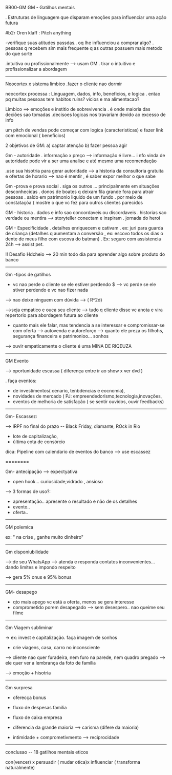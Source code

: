 BB00-GM
GM - Gatilhos mentais  

. Estruturas de linguagem que disparam emoções para influenciar uma ação futura

#b2r Oren klaff : Pitch anything 

-verifique suas atitudes passdas.. oq lhe influenciou a comprar algo?
. pessoas q recebem sim mais frequente q as outras possuem mais metodo do que sorte

.intuitiva ou profissionalmente  --> usam GM 
. tirar o intuitivo e profissionalizar a abordagem

-----

Neocortex x sistema limbico
.fazer o cliente nao dormir

neocortex processa : Linguagem, dados, info, beneficios, e logica
. entao pq muitas pessoas tem habitos ruins? vicios e ma alimentacao?

Limbico ==> emoções e institio de sobrevivencia
. é onde maioria das deciões sao tomadas
.decisoes logicas nos travariam devido ao excesso de info

um pitch de vendas pode começar com logica (caracteristicas) e fazer link com emocional ( beneficios)

2 objetivos de GM:
a) captar atenção
b) fazer pessoa agir

Gm - autoridade
. informação x preço --> informação é livre... i
nfo vinda de autoridade pode vir a ser 
uma analise 
e até mesmo uma recomendação

.use sua hisotria para gerar autoridade
--> a historia da consultoria gratuita e ofertas de horario
--> nao é mentir , é saber expor melhor o que sabe

Gm -prova e prova social
. siga os outros ... principalmente em situações desconhecidas
. donos de boates q deixam fila grande fora para atrair pessoas
. saldo em patrimonio liquido de um fundo
. por meio de constataçõa ( mostre o que vc fez para outros clientes parecidos

GM - historia
. dados e info sao concordaveis ou discordaveis
. historias sao verdade ou mentira --> storyteller conectam e inspiram
. jornada do heroi

GM - Especificidade
. detalhes enriquecem e cativam
. ex: juri para guarda de criança (detalhes q aumentam a conversão , ex: escovo todos os dias o dente de meus filho com escova do batman) 
. Ex: seguro com assistencia 24h --> assist pet. 

!! Desafio Hdcheio 
--> 20 min todo dia para aprender algo sobre produto do banco

------------------

Gm -tipos de gatilhos

- vc nao perde o cliente se ele estiver perdendo $ --> vc perde se ele stiver perdendo e vc nao fizer nada

--> nao deixe ninguem com dúvida --> ( R^2d)

-->seja empatico e ouca seu cliente 
--> tudo q cliente disse vc anota e vira repertorio para abordagem futura ao cliente
- quanto mais ele falar, mas tendencia a se interessar e compromissar-se com oferta
--> autovenda e autoreforço --> quanto ele preza os filhohs, segurança financeira e patrimonioo... sonhos

--> ouvir empaticamente o cliente é uma MINA DE RIQEUZA

----------

GM Evento

--> oportunidade escassa ( diferença entre ir ao show x ver dvd )

. faça eventos: 
- de investimentos( cenario, tenbdencias e eocnomia), 
- novidades de mercado ( PJ: empreendedorismo,tecnologia,inovações, 
- eventos de melhoria de satisfação ( se sentir ouvidos, ouvir feedbacks)

-----------
Gm- Escassez:

--> IRPF no final do prazo
-- Black Friday, diamante, ROck in Rio
- lote de capitalização, 
- última cota de consórcio

dica: Pipeline  com calendario de eventos do  banco --> use escassez
 
========

Gm- antecipação
--> expectyativa
- open hook... curiosidade,vidrado , ansioso

--> 3 formas de uso?:
- apresentação.. apresente o resultado e não de os detalhes
- evento.. 
- oferta.. 

-----------
GM polemica

ex: " na crise , ganhe muito dinheiro"

---------
Gm disponiubilidade

-->:de seu WhatsApp
--> atenda e responda contatos inconvenientes... dando limites e impondo respeito

--> gera 5% onus e 95% bonus

-------------

GM- desapego
- qto mais apego vc está a oferta, menos se gera interesse
- comprometido porem desapegado
--> sem desespero.. nao queime seu filme

-----------

Gm Viagem subliminar

-> ex: invest e capitalização. faça imagem de sonhos
- crie viagens, casa, carro no inconsciente

--> cliente nao quer furadeira, nem furo na parede, nem quadro pregado
--> ele quer ver a lembrança da foto de familia

--> emoção + hisotria

-----

Gm surpresa

- oferecça bonus
- fluxo de despesas familia
- fluxo de caixa empresa

- diferencia da grande maioria --> carisma (difere da maioria)
- intimidade + comprometivmento --> reciprocidade

--------------

conclusao -- 18 gatilhos mentais eticos

con(vencer) x persuadir ( mudar otica)x influenciar ( transforma naturalmente)
